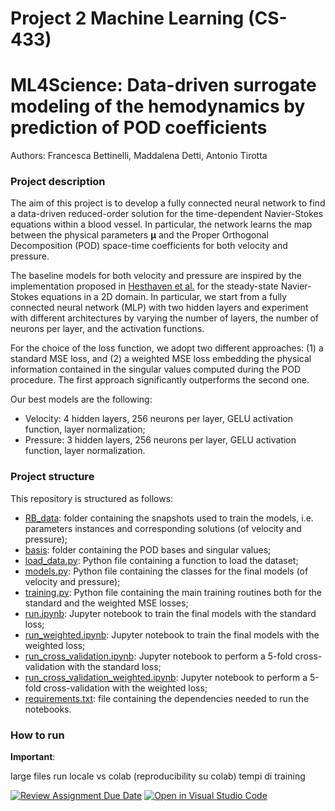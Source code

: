 # Project 2 Machine Learning (CS-433)
# ML4Science: Data-driven surrogate modeling of the hemodynamics by prediction of POD coefficients

Authors: Francesca Bettinelli, Maddalena Detti, Antonio Tirotta

### Project description

The aim of this project is to develop a fully connected neural network to find a data-driven reduced-order solution for the time-dependent Navier-Stokes equations within a blood vessel. In particular, the network learns the map between the physical parameters $\boldsymbol{\mu}$ and the Proper Orthogonal Decomposition (POD) space-time coefficients for both velocity and pressure.

The baseline models for both velocity and pressure are inspired by the implementation proposed in [Hesthaven et al.](https://doi.org/10.1016/j.jcp.2018.02.037) for the steady-state Navier-Stokes equations in a 2D domain. In particular, we start from a fully connected neural network (MLP) with two hidden layers and experiment with different architectures by varying the number of layers, the number of neurons per layer, and the activation functions.

For the choice of the loss function, we adopt two different approaches: (1) a standard MSE loss, and (2) a weighted MSE loss embedding the physical information contained in the singular values computed during the POD procedure. The first approach significantly outperforms the second one.

Our best models are the following:
- Velocity: 4 hidden layers, 256 neurons per layer, GELU activation function, layer normalization;
- Pressure: 3 hidden layers, 256 neurons per layer, GELU activation function, layer normalization.

### Project structure

This repository is structured as follows:
- [RB_data](RB_data): folder containing the snapshots used to train the models, i.e. parameters instances and corresponding solutions (of velocity and pressure);
- [basis](basis): folder containing the POD bases and singular values;
- [load_data.py](load_data.py): Python file containing a function to load the dataset;
- [models.py](models.py): Python file containing the classes for the final models (of velocity and pressure);
- [training.py](training.py): Python file containing the main training routines both for the standard and the weighted MSE losses;
- [run.ipynb](run.ipynb): Jupyter notebook to train the final models with the standard loss;
- [run_weighted.ipynb](run_weighted.ipynb): Jupyter notebook to train the final models with the weighted loss;
- [run_cross_validation.ipynb](run_cross_validation.ipynb): Jupyter notebook to perform a 5-fold cross-validation with the standard loss;
- [run_cross_validation_weighted.ipynb](run_cross_validation_weighted.ipynb): Jupyter notebook to perform a 5-fold cross-validation with the weighted loss;
- [requirements.txt](requirements.txt): file containing the dependencies needed to run the notebooks.

### How to run

**Important**:

large files 
run locale vs colab (reproducibility su colab)
tempi di training 



[![Review Assignment Due Date](https://classroom.github.com/assets/deadline-readme-button-24ddc0f5d75046c5622901739e7c5dd533143b0c8e959d652212380cedb1ea36.svg)](https://classroom.github.com/a/fEFF99tU)
[![Open in Visual Studio Code](https://classroom.github.com/assets/open-in-vscode-718a45dd9cf7e7f842a935f5ebbe5719a5e09af4491e668f4dbf3b35d5cca122.svg)](https://classroom.github.com/online_ide?assignment_repo_id=13272957&assignment_repo_type=AssignmentRepo)
